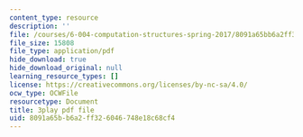 ```yaml
---
content_type: resource
description: ''
file: /courses/6-004-computation-structures-spring-2017/8091a65bb6a2ff326046748e18c68cf4_RbJV-g9Lob8.pdf
file_size: 15808
file_type: application/pdf
hide_download: true
hide_download_original: null
learning_resource_types: []
license: https://creativecommons.org/licenses/by-nc-sa/4.0/
ocw_type: OCWFile
resourcetype: Document
title: 3play pdf file
uid: 8091a65b-b6a2-ff32-6046-748e18c68cf4
---
```

